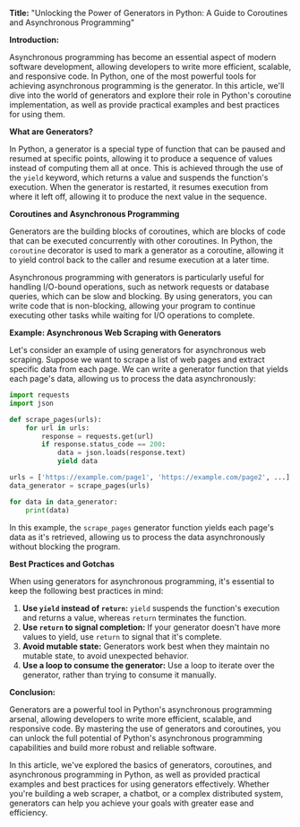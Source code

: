 **Title:** "Unlocking the Power of Generators in Python: A Guide to Coroutines and Asynchronous Programming"

**Introduction:**

Asynchronous programming has become an essential aspect of modern software development, allowing developers to write more efficient, scalable, and responsive code. In Python, one of the most powerful tools for achieving asynchronous programming is the generator. In this article, we'll dive into the world of generators and explore their role in Python's coroutine implementation, as well as provide practical examples and best practices for using them.

**What are Generators?**

In Python, a generator is a special type of function that can be paused and resumed at specific points, allowing it to produce a sequence of values instead of computing them all at once. This is achieved through the use of the `yield` keyword, which returns a value and suspends the function's execution. When the generator is restarted, it resumes execution from where it left off, allowing it to produce the next value in the sequence.

**Coroutines and Asynchronous Programming**

Generators are the building blocks of coroutines, which are blocks of code that can be executed concurrently with other coroutines. In Python, the `coroutine` decorator is used to mark a generator as a coroutine, allowing it to yield control back to the caller and resume execution at a later time.

Asynchronous programming with generators is particularly useful for handling I/O-bound operations, such as network requests or database queries, which can be slow and blocking. By using generators, you can write code that is non-blocking, allowing your program to continue executing other tasks while waiting for I/O operations to complete.

**Example: Asynchronous Web Scraping with Generators**

Let's consider an example of using generators for asynchronous web scraping. Suppose we want to scrape a list of web pages and extract specific data from each page. We can write a generator function that yields each page's data, allowing us to process the data asynchronously:
```python
import requests
import json

def scrape_pages(urls):
    for url in urls:
        response = requests.get(url)
        if response.status_code == 200:
            data = json.loads(response.text)
            yield data

urls = ['https://example.com/page1', 'https://example.com/page2', ...]
data_generator = scrape_pages(urls)

for data in data_generator:
    print(data)
```
In this example, the `scrape_pages` generator function yields each page's data as it's retrieved, allowing us to process the data asynchronously without blocking the program.

**Best Practices and Gotchas**

When using generators for asynchronous programming, it's essential to keep the following best practices in mind:

1.  **Use `yield` instead of `return`:** `yield` suspends the function's execution and returns a value, whereas `return` terminates the function.
2.  **Use `return` to signal completion:** If your generator doesn't have more values to yield, use `return` to signal that it's complete.
3.  **Avoid mutable state:** Generators work best when they maintain no mutable state, to avoid unexpected behavior.
4.  **Use a loop to consume the generator:** Use a loop to iterate over the generator, rather than trying to consume it manually.

**Conclusion:**

Generators are a powerful tool in Python's asynchronous programming arsenal, allowing developers to write more efficient, scalable, and responsive code. By mastering the use of generators and coroutines, you can unlock the full potential of Python's asynchronous programming capabilities and build more robust and reliable software.

In this article, we've explored the basics of generators, coroutines, and asynchronous programming in Python, as well as provided practical examples and best practices for using generators effectively. Whether you're building a web scraper, a chatbot, or a complex distributed system, generators can help you achieve your goals with greater ease and efficiency.
